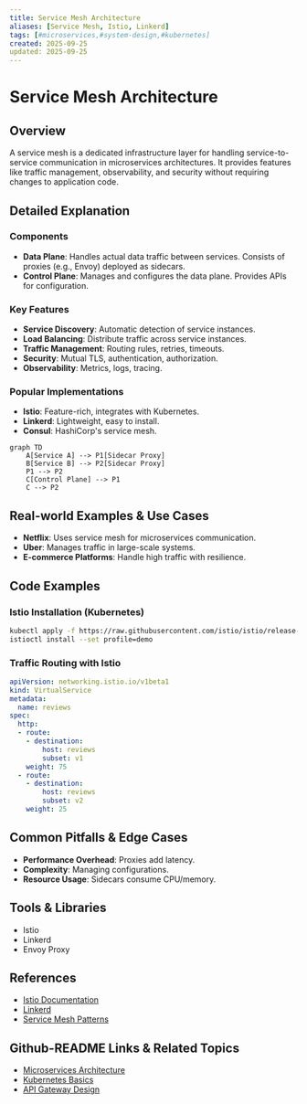 ```yaml
---
title: Service Mesh Architecture
aliases: [Service Mesh, Istio, Linkerd]
tags: [#microservices,#system-design,#kubernetes]
created: 2025-09-25
updated: 2025-09-25
---
```


# Service Mesh Architecture

## Overview

A service mesh is a dedicated infrastructure layer for handling service-to-service communication in microservices architectures. It provides features like traffic management, observability, and security without requiring changes to application code.

## Detailed Explanation

### Components

- **Data Plane**: Handles actual data traffic between services. Consists of proxies (e.g., Envoy) deployed as sidecars.
- **Control Plane**: Manages and configures the data plane. Provides APIs for configuration.

### Key Features

- **Service Discovery**: Automatic detection of service instances.
- **Load Balancing**: Distribute traffic across service instances.
- **Traffic Management**: Routing rules, retries, timeouts.
- **Security**: Mutual TLS, authentication, authorization.
- **Observability**: Metrics, logs, tracing.

### Popular Implementations

- **Istio**: Feature-rich, integrates with Kubernetes.
- **Linkerd**: Lightweight, easy to install.
- **Consul**: HashiCorp's service mesh.

```mermaid
graph TD
    A[Service A] --> P1[Sidecar Proxy]
    B[Service B] --> P2[Sidecar Proxy]
    P1 --> P2
    C[Control Plane] --> P1
    C --> P2
```

## Real-world Examples & Use Cases

- **Netflix**: Uses service mesh for microservices communication.
- **Uber**: Manages traffic in large-scale systems.
- **E-commerce Platforms**: Handle high traffic with resilience.

## Code Examples

### Istio Installation (Kubernetes)

```bash
kubectl apply -f https://raw.githubusercontent.com/istio/istio/release-1.20/samples/bookinfo/platform/kube/bookinfo.yaml
istioctl install --set profile=demo
```

### Traffic Routing with Istio

```yaml
apiVersion: networking.istio.io/v1beta1
kind: VirtualService
metadata:
  name: reviews
spec:
  http:
  - route:
    - destination:
        host: reviews
        subset: v1
    weight: 75
  - route:
    - destination:
        host: reviews
        subset: v2
    weight: 25
```

## Common Pitfalls & Edge Cases

- **Performance Overhead**: Proxies add latency.
- **Complexity**: Managing configurations.
- **Resource Usage**: Sidecars consume CPU/memory.

## Tools & Libraries

- Istio
- Linkerd
- Envoy Proxy

## References

- [Istio Documentation](https://istio.io/)
- [Linkerd](https://linkerd.io/)
- [Service Mesh Patterns](https://servicemesh.io/)

## Github-README Links & Related Topics

- [Microservices Architecture](../microservices-architecture/README.md)
- [Kubernetes Basics](../kubernetes-basics/README.md)
- [API Gateway Design](../api-gateway-design/README.md)